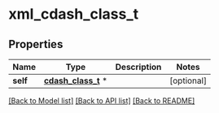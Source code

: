 # xml_cdash_class_t

## Properties
Name | Type | Description | Notes
------------ | ------------- | ------------- | -------------
**self** | [**cdash_class_t**](cdash_class.md) \* |  | [optional] 

[[Back to Model list]](../README.md#documentation-for-models) [[Back to API list]](../README.md#documentation-for-api-endpoints) [[Back to README]](../README.md)


